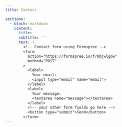```yaml
---
title: Contact

sections:
  - block: markdown
    content:
      title:
      subtitle: ''
      text: |
        <!-- Contact form using Formspree -->
        <form
          action="https://formspree.io/f/mbjwlgow"
          method="POST"
        >
          <label>
            Your email:
            <input type="email" name="email">
          </label>
          <label>
            Your message:
            <textarea name="message"></textarea>
          </label>
          <!-- your other form fields go here -->
          <button type="submit">Send</button>
        </form>
---
```

